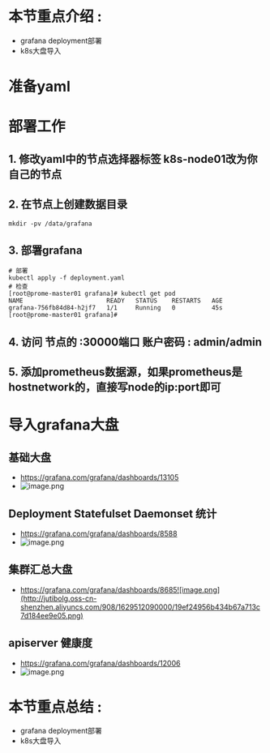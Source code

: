 # 本节重点介绍 :

- grafana deployment部署
- k8s大盘导入

# 准备yaml

# 部署工作

## 1. 修改yaml中的节点选择器标签 k8s-node01改为你自己的节点

## 2. 在节点上创建数据目录

```shell
mkdir -pv /data/grafana

```

## 3. 部署grafana

```shell
# 部署
kubectl apply -f deployment.yaml
# 检查 
[root@prome-master01 grafana]# kubectl get pod 
NAME                       READY   STATUS    RESTARTS   AGE
grafana-756fb84d84-h2jf7   1/1     Running   0          45s
[root@prome-master01 grafana]# 

```

## 4. 访问 节点的 :30000端口  账户密码 : admin/admin

## 5. 添加prometheus数据源，如果prometheus是 hostnetwork的，直接写node的ip:port即可

# 导入grafana大盘

## 基础大盘

- https://grafana.com/grafana/dashboards/13105
- ![image.png](http://jutibolg.oss-cn-shenzhen.aliyuncs.com/908/1629512090000/7263a68146434016bede3587665513f4.png)

## Deployment Statefulset Daemonset 统计

- https://grafana.com/grafana/dashboards/8588
- ![image.png](http://jutibolg.oss-cn-shenzhen.aliyuncs.com/908/1629512090000/60f013b99f8c4294a0a728fcfe392301.png)

## 集群汇总大盘

- https://grafana.com/grafana/dashboards/8685![image.png](http://jutibolg.oss-cn-shenzhen.aliyuncs.com/908/1629512090000/19ef24956b434b67a713c7d184ee9e05.png)

## apiserver 健康度

- https://grafana.com/grafana/dashboards/12006
- ![image.png](http://jutibolg.oss-cn-shenzhen.aliyuncs.com/908/1629512090000/7a122c4ffef54b199345925464ee5d77.png)

# 本节重点总结 :

- grafana deployment部署
- k8s大盘导入